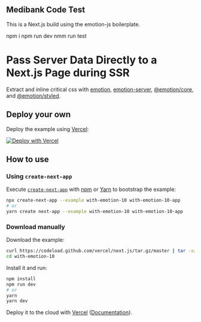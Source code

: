 ## Medibank Code Test

This is a Next.js build using the emotion-js boilerplate.

npm i
npm run dev
nmm run test

# Pass Server Data Directly to a Next.js Page during SSR

Extract and inline critical css with
[emotion](https://github.com/emotion-js/emotion/tree/master/packages/emotion),
[emotion-server](https://github.com/emotion-js/emotion/tree/master/packages/emotion-server),
[@emotion/core](https://github.com/emotion-js/emotion/tree/master/packages/core),
and [@emotion/styled](https://github.com/emotion-js/emotion/tree/master/packages/styled).

## Deploy your own

Deploy the example using [Vercel](https://vercel.com):

[![Deploy with Vercel](https://vercel.com/button)](https://vercel.com/import/project?template=https://github.com/vercel/next.js/tree/canary/examples/with-emotion-10)

## How to use

### Using `create-next-app`

Execute [`create-next-app`](https://github.com/vercel/next.js/tree/canary/packages/create-next-app) with [npm](https://docs.npmjs.com/cli/init) or [Yarn](https://yarnpkg.com/lang/en/docs/cli/create/) to bootstrap the example:

```bash
npx create-next-app --example with-emotion-10 with-emotion-10-app
# or
yarn create next-app --example with-emotion-10 with-emotion-10-app
```

### Download manually

Download the example:

```bash
curl https://codeload.github.com/vercel/next.js/tar.gz/master | tar -xz --strip=2 next.js-master/examples/with-emotion-10
cd with-emotion-10
```

Install it and run:

```bash
npm install
npm run dev
# or
yarn
yarn dev
```

Deploy it to the cloud with [Vercel](https://vercel.com/import?filter=next.js&utm_source=github&utm_medium=readme&utm_campaign=next-example) ([Documentation](https://nextjs.org/docs/deployment)).
